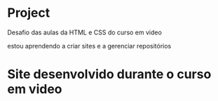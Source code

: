 # Project
 Desafio das aulas da HTML e CSS do curso em video

estou aprendendo a criar sites e a gerenciar repositórios

# Site desenvolvido durante o curso em video
<a href="https://joaofb.github.io/Project/resolucao/index.html">